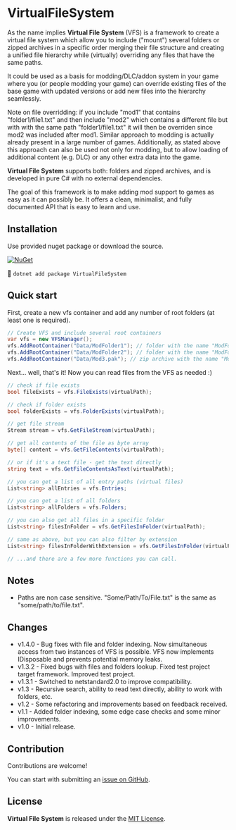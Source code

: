# VirtualFileSystem
As the name implies **Virtual File System** (VFS) is a framework to create a virtual file system which allow you to include ("mount") several folders or zipped archives in a specific order merging their file structure and creating a unified file hierarchy while (virtually) overriding any files that have the same paths.

It could be used as a basis for modding/DLC/addon system in your game where you (or people modding your game) can override existing files of the base game with updated versions or add new files into the hierarchy seamlessly.

Note on file overridding: if you include "mod1" that contains "folder1/file1.txt" and then include "mod2" which contains a different file but with with the same path "folder1/file1.txt" it will then be overriden since mod2 was included after mod1. Similar approach to modding is actually already present in a large number of games. Additionally, as stated above this approach can also be used not only for modding, but to allow loading of additional content (e.g. DLC) or any other extra data into the game.

**Virtual File System** supports both: folders and zipped archives, and is developed in pure C# with no external dependencies.

The goal of this framework is to make adding mod support to games as easy as it can possibly be. It offers a clean, minimalist, and fully documented API that is easy to learn and use.

## Installation
Use provided nuget package or download the source.

[![NuGet](https://img.shields.io/nuget/v/VirtualFileSystem.svg?style=for-the-badge)](https://www.nuget.org/packages/VirtualFileSystem)

:wrench: `dotnet add package VirtualFileSystem`

## Quick start
First, create a new vfs container and add any number of root folders (at least one is required).

```cs
// Create VFS and include several root containers
var vfs = new VFSManager();
vfs.AddRootContainer("Data/ModFolder1"); // folder with the name "ModFolder1"
vfs.AddRootContainer("Data/ModFolder2"); // folder with the name "ModFolder2"
vfs.AddRootContainer("Data/Mod3.pak"); // zip archive with the name "Mod3.pak"
```

Next... well, that's it! Now you can read files from the VFS as needed :)

```cs
// check if file exists
bool fileExists = vfs.FileExists(virtualPath);

// check if folder exists
bool folderExists = vfs.FolderExists(virtualPath);

// get file stream
Stream stream = vfs.GetFileStream(virtualPath);

// get all contents of the file as byte array
byte[] content = vfs.GetFileContents(virtualPath);

// or if it's a text file - get the text directly
string text = vfs.GetFileContentsAsText(virtualPath);

// you can get a list of all entry paths (virtual files)
List<string> allEntries = vfs.Entries;

// you can get a list of all folders
List<string> allFolders = vfs.Folders;

// you can also get all files in a specific folder
List<string> filesInFolder = vfs.GetFilesInFolder(virtualPath);

// same as above, but you can also filter by extension
List<string> filesInFolderWithExtension = vfs.GetFilesInFolder(virtualPath, "txt");

// ...and there are a few more functions you can call.
```

## Notes
 - Paths are non case sensitive. "Some/Path/To/File.txt" is the same as "some/path/to/file.txt".

## Changes
 - v1.4.0 - Bug fixes with file and folder indexing. Now simultaneous access from two instances of VFS is possible. VFS now implements IDisposable and prevents potential memory leaks.
 - v1.3.2 - Fixed bugs with files and folders lookup. Fixed test project target framework. Improved test project.
 - v1.3.1 - Switched to netstandard2.0 to improve compatibility.
 - v1.3 - Recursive search, ability to read text directly, ability to work with folders, etc.
 - v1.2 - Some refactoring and improvements based on feedback received.
 - v1.1 - Added folder indexing, some edge case checks and some minor improvements.
 - v1.0 - Initial release.

## Contribution
Contributions are welcome!

You can start with submitting an [issue on GitHub](https://github.com/Lurler/VirtualFileSystem/issues).

## License
**Virtual File System** is released under the [MIT License](../master/LICENSE).